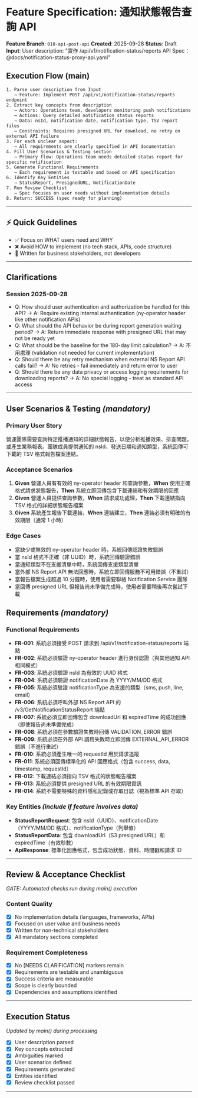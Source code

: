# Feature Specification: 通知狀態報告查詢 API

**Feature Branch**: `010-api-post-api`
**Created**: 2025-09-28
**Status**: Draft
**Input**: User description: "實作 /api/v1/notification-status/reports API Spec： @docs/notification-status-proxy-api.yaml"

## Execution Flow (main)
```
1. Parse user description from Input
   → Feature: Implement POST /api/v1/notification-status/reports endpoint
2. Extract key concepts from description
   → Actors: Operations team, developers monitoring push notifications
   → Actions: Query detailed notification status reports
   → Data: nsId, notification date, notification type, TSV report files
   → Constraints: Requires presigned URL for download, no retry on external API failure
3. For each unclear aspect:
   → All requirements are clearly specified in API documentation
4. Fill User Scenarios & Testing section
   → Primary flow: Operations team needs detailed status report for specific notification
5. Generate Functional Requirements
   → Each requirement is testable and based on API specification
6. Identify Key Entities
   → StatusReport, PresignedURL, NotificationDate
7. Run Review Checklist
   → Spec focuses on user needs without implementation details
8. Return: SUCCESS (spec ready for planning)
```

---

## ⚡ Quick Guidelines
- ✅ Focus on WHAT users need and WHY
- ❌ Avoid HOW to implement (no tech stack, APIs, code structure)
- 👥 Written for business stakeholders, not developers

---

## Clarifications

### Session 2025-09-28
- Q: How should user authentication and authorization be handled for this API? → A: Require existing internal authentication (ny-operator header like other notification APIs)
- Q: What should the API behavior be during report generation waiting period? → A: Return immediate response with presigned URL that may not be ready yet
- Q: What should be the baseline for the 180-day limit calculation? → A: 不用處理 (validation not needed for current implementation)
- Q: Should there be any retry mechanism when external NS Report API calls fail? → A: No retries - fail immediately and return error to user
- Q: Should there be any data privacy or access logging requirements for downloading reports? → A: No special logging - treat as standard API access

---

## User Scenarios & Testing *(mandatory)*

### Primary User Story
營運團隊需要查詢特定推播通知的詳細狀態報告，以便分析推播效果、排查問題，或產生業務報表。團隊成員提供通知的 nsId、發送日期和通知類型，系統回傳可下載的 TSV 格式報告檔案連結。

### Acceptance Scenarios
1. **Given** 營運人員有有效的 ny-operator header 和查詢參數，**When** 使用正確格式請求狀態報告，**Then** 系統立即回傳包含下載連結和有效期限的回應
2. **Given** 營運人員提供查詢參數，**When** 請求成功處理，**Then** 下載連結指向 TSV 格式的詳細狀態報告檔案
3. **Given** 系統產生報告下載連結，**When** 連結建立，**Then** 連結必須有明確的有效期限（通常 1 小時）

### Edge Cases
- 當缺少或無效的 ny-operator header 時，系統回傳認證失敗錯誤
- 當 nsId 格式不正確（非 UUID）時，系統回傳驗證錯誤
- 當通知類型不在支援清單中時，系統回傳支援類型清單
- 當外部 NS Report API 無法回應時，系統立即回傳服務不可用錯誤（不重試）
- 當報告檔案生成超過 10 分鐘時，使用者需要聯絡 Notification Service 團隊
- 當回傳 presigned URL 但報告尚未準備完成時，使用者需要稍後再次嘗試下載

## Requirements *(mandatory)*

### Functional Requirements
- **FR-001**: 系統必須接受 POST 請求到 /api/v1/notification-status/reports 端點
- **FR-002**: 系統必須驗證 ny-operator header 進行身份認證（與其他通知 API 相同模式）
- **FR-003**: 系統必須驗證 nsId 為有效的 UUID 格式
- **FR-004**: 系統必須驗證 notificationDate 為 YYYY/MM/DD 格式
- **FR-005**: 系統必須驗證 notificationType 為支援的類型（sms, push, line, email）
- **FR-006**: 系統必須呼叫外部 NS Report API 的 /v3/GetNotificationStatusReport 端點
- **FR-007**: 系統必須立即回傳包含 downloadUrl 和 expiredTime 的成功回應（即使報告尚未準備完成）
- **FR-008**: 系統必須在參數驗證失敗時回傳 VALIDATION_ERROR 錯誤
- **FR-009**: 系統必須在外部 API 調用失敗時立即回傳 EXTERNAL_API_ERROR 錯誤（不進行重試）
- **FR-010**: 系統必須產生唯一的 requestId 用於請求追蹤
- **FR-011**: 系統必須回傳標準化的 API 回應格式（包含 success, data, timestamp, requestId）
- **FR-012**: 下載連結必須指向 TSV 格式的狀態報告檔案
- **FR-013**: 系統必須提供 presigned URL 的有效期限資訊
- **FR-014**: 系統不需要特殊的資料隱私記錄或存取日誌（視為標準 API 存取）

### Key Entities *(include if feature involves data)*
- **StatusReportRequest**: 包含 nsId（UUID）、notificationDate（YYYY/MM/DD 格式）、notificationType（列舉值）
- **StatusReportData**: 包含 downloadUrl（S3 presigned URL）和 expiredTime（有效秒數）
- **ApiResponse**: 標準化回應格式，包含成功狀態、資料、時間戳和請求 ID

---

## Review & Acceptance Checklist
*GATE: Automated checks run during main() execution*

### Content Quality
- [x] No implementation details (languages, frameworks, APIs)
- [x] Focused on user value and business needs
- [x] Written for non-technical stakeholders
- [x] All mandatory sections completed

### Requirement Completeness
- [x] No [NEEDS CLARIFICATION] markers remain
- [x] Requirements are testable and unambiguous
- [x] Success criteria are measurable
- [x] Scope is clearly bounded
- [x] Dependencies and assumptions identified

---

## Execution Status
*Updated by main() during processing*

- [x] User description parsed
- [x] Key concepts extracted
- [x] Ambiguities marked
- [x] User scenarios defined
- [x] Requirements generated
- [x] Entities identified
- [x] Review checklist passed

---